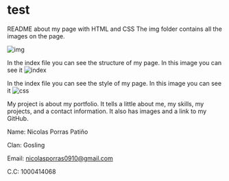 # test 
README about my page with HTML and CSS
The img folder contains all the images on the page.

![img](https://github.com/user-attachments/assets/26adf7cd-3f7c-40ce-b738-c19a7093df8c)

In the index file you can see the structure of my page. In this image you can see it
![index](https://github.com/user-attachments/assets/1a6b7020-bedb-496e-89a3-6a105573a3f8)

In the index file you can see the style of my page. In this image you can see it
![css](https://github.com/user-attachments/assets/7a6236ef-8281-4525-89c0-3168f6ec8494)

My project is about my portfolio. It tells a little about me, my skills, my projects, and a contact information. It also has images and a link to my GitHub.

Name: Nicolas Porras Patiño

Clan: Gosling

Email: nicolasporras0910@gmail.com

C.C: 1000414068
